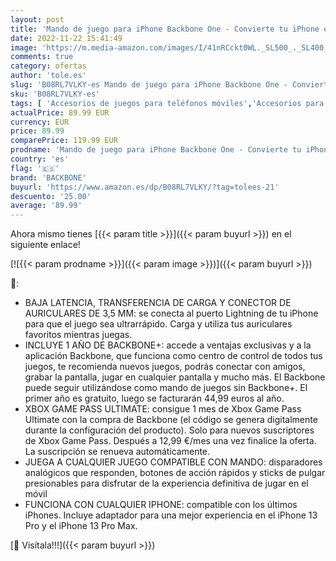```yaml
---
layout: post
title: 'Mando de juego para iPhone Backbone One - Convierte tu iPhone en una consola de juegos - Juega Xbox  PlayStation  PC  Fortnite  Apex  Diablo Immortal y más [Incluye 1 mes de Xbox Game Pass Ultimate].'
date: 2022-11-22 15:41:49
image: 'https://m.media-amazon.com/images/I/41nRCckt0WL._SL500_._SL400_.jpg'
comments: true
category: ofertas
author: 'tole.es'
slug: 'B08RL7VLKY-es Mando de juego para iPhone Backbone One - Convierte tu...'
sku: 'B08RL7VLKY-es'
tags: [ 'Accesorios de juegos para teléfonos móviles','Accesorios para móviles','Comunicación móvil y accesorios','Controladores de juegos para teléfonos móviles','Electrónica','Videojuegos','backbone','playstation','xbox','🇪🇸', ]
actualPrice: 89.99 EUR
currency: EUR
price: 89.99
comparePrice: 119.99 EUR
prodname: 'Mando de juego para iPhone Backbone One - Convierte tu iPhone en una consola de juegos - Juega Xbox  PlayStation  PC  Fortnite  Apex  Diablo Immortal y más [Incluye 1 mes de Xbox Game Pass Ultimate].'
country: 'es'
flag: '🇪🇸'
brand: 'BACKBONE'
buyurl: 'https://www.amazon.es/dp/B08RL7VLKY/?tag=tolees-21'
descuento: '25.00'
average: '89.99'
---
```


Ahora mismo tienes [{{< param title >}}]({{< param buyurl >}}) en el siguiente enlace!

[![{{< param prodname >}}]({{< param image >}})]({{< param buyurl >}})

🔎:

- BAJA LATENCIA, TRANSFERENCIA DE CARGA Y CONECTOR DE AURICULARES DE 3,5 MM: se conecta al puerto Lightning de tu iPhone para que el juego sea ultrarrápido. Carga y utiliza tus auriculares favoritos mientras juegas.
- INCLUYE 1 AÑO DE BACKBONE+: accede a ventajas exclusivas y a la aplicación Backbone, que funciona como centro de control de todos tus juegos, te recomienda nuevos juegos, podrás conectar con amigos, grabar la pantalla, jugar en cualquier pantalla y mucho más. El Backbone puede seguir utilizándose como mando de juegos sin Backbone+. El primer año es gratuito, luego se facturarán 44,99 euros al año.
- XBOX GAME PASS ULTIMATE: consigue 1 mes de Xbox Game Pass Ultimate con la compra de Backbone (el código se genera digitalmente durante la configuración del producto). Solo para nuevos suscriptores de Xbox Game Pass. Después a 12,99 €/mes una vez finalice la oferta. La suscripción se renueva automáticamente. 
- JUEGA A CUALQUIER JUEGO COMPATIBLE CON MANDO: disparadores analógicos que responden, botones de acción rápidos y sticks de pulgar presionables para disfrutar de la experiencia definitiva de jugar en el móvil
- FUNCIONA CON CUALQUIER IPHONE: compatible con los últimos iPhones. Incluye adaptador para una mejor experiencia en el iPhone 13 Pro y el iPhone 13 Pro Max.

[🛒 Visítala!!!]({{< param buyurl >}})
